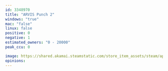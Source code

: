 ```yaml
---
id: 3348970
title: "ARVIS Punch 2"
windows: "true"
mac: "false"
linux: false
positive: 0
negative: 1
estimated_owners: "0 - 20000"
peak_ccu: 0

image: https://shared.akamai.steamstatic.com/store_item_assets/steam/apps/3348970/header.jpg?t=1733261059
opinions:
---
```


